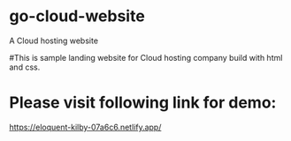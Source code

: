 # go-cloud-website
A Cloud hosting website

#This is sample landing website for Cloud hosting company build with html and css.

# Please visit following link for demo:

https://eloquent-kilby-07a6c6.netlify.app/
